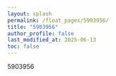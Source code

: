```yaml
---
layout: splash
permalink: /float_pages/5903956/
title: "5903956"
author_profile: false
last_modified_at: 2025-06-13
toc: false
---
```

 
5903956
